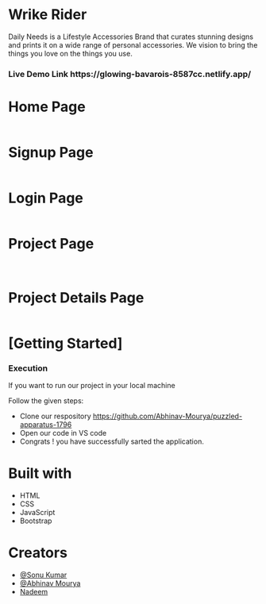 # Wrike Rider
Daily Needs is a Lifestyle Accessories Brand that curates stunning designs and prints it on a wide range of personal accessories. We vision to bring the things you love on the things you use.
<h3>Live Demo Link https://glowing-bavarois-8587cc.netlify.app/ </h3>

 <h1>Home Page</h1>
    <img src="https://i.postimg.cc/XYDxnD34/Screenshot-2023-02-27-at-10-23-29-PM.png" alt="">
  <h1>Signup Page</h1>
    <img src="https://i.postimg.cc/htw8kzbG/Screenshot-2023-02-27-at-10-23-46-PM.png" alt="">
     <h1>Login Page</h1>
    <img src="https://i.postimg.cc/26C1MrJ6/Screenshot-2023-02-27-at-10-23-38-PM.png" alt="">
     <h1>Project Page</h1>
    <img src="https://i.postimg.cc/L8N45L0H/Screenshot-2023-02-27-at-10-25-11-PM.png" alt="">
    <img src="https://i.postimg.cc/ZKmJLVGb/Screenshot-2023-02-27-at-10-25-19-PM.png" alt="">
    <img src="https://i.postimg.cc/HkhGF2h7/Screenshot-2023-02-27-at-10-25-37-PM.png" alt="">
<!--     <img src="https://i.postimg.cc/rs8YD0Hk/Screenshot-2023-02-27-at-10-25-56-PM.png" alt=""> -->
    <img src="https://i.postimg.cc/25Qwnjh8/Screenshot-2023-02-27-at-10-26-40-PM.png" alt="">
    <h1>Project Details Page</h1>
    <img src="https://i.postimg.cc/N0DXgKRT/Screenshot-2023-02-27-at-10-26-52-PM.png" alt="">
    <h1>[Getting Started]</h1>
    <h3>Execution</h3>
    <p>If you want to run our project in your local machine</p>
    <p>Follow the given steps:</p>
    <ul>
        <li>Clone our respository <a href="https://github.com/Abhinav-Mourya/puzzled-apparatus-1796">https://github.com/Abhinav-Mourya/puzzled-apparatus-1796</a></li>
        <li>Open our code in VS code </li>
 <li>Congrats !  you have successfully sarted the application.</li>
    </ul>
        <h1>Built with</h1>
    <ul>
        <li>HTML</li>
        <li>CSS</li>
        <li>JavaScript</li>
        <li>Bootstrap</li>
    </ul>
        <h1>Creators</h1>
    <ul>
     <li><a href="https://github.com/sonu25122000">@Sonu Kumar</a></li>
    <li><a href="https://github.com/Abhinav-Mourya">@Abhinav Mourya</a></li>
   <li><a href="https://github.com/nadeemm763">Nadeem</a></li> 
  
        
        
        


